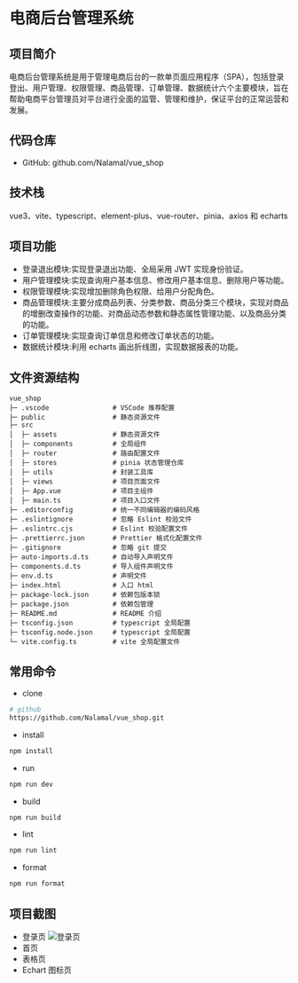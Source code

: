 # 电商后台管理系统

## 项目简介

电商后台管理系统是用于管理电商后台的一款单页面应用程序（SPA），包括登录登出、用户管理、权限管理、商品管理、订单管理、数据统计六个主要模块，旨在帮助电商平台管理员对平台进行全面的监管、管理和维护，保证平台的正常运营和发展。

## 代码仓库

- GitHub: github.com/Nalamal/vue_shop

## 技术栈

vue3、vite、typescript、element-plus、vue-router、pinia、axios 和 echarts

## 项目功能

- 登录退出模块:实现登录退出功能、全局采用 JWT 实现身份验证。
- 用户管理模块:实现查询用户基本信息、修改用户基本信息、删除用户等功能。
- 权限管理模块:实现增加删除角色权限、给用户分配角色。
- 商品管理模块:主要分成商品列表、分类参数、商品分类三个模块，实现对商品的增删改查操作的功能、对商品动态参数和静态属性管理功能、以及商品分类的功能。
- 订单管理模块:实现查询订单信息和修改订单状态的功能。
- 数据统计模块:利用 echarts 画出折线图，实现数据报表的功能。

## 文件资源结构

```text
vue_shop
├─ .vscode                # VSCode 推荐配置
├─ public                 # 静态资源文件
├─ src
│  ├─ assets              # 静态资源文件
│  ├─ components          # 全局组件
│  ├─ router              # 路由配置文件
│  ├─ stores              # pinia 状态管理仓库
│  ├─ utils               # 封装工具库
│  ├─ views               # 项目页面文件
│  ├─ App.vue             # 项目主组件
│  ├─ main.ts             # 项目入口文件
├─ .editorconfig          # 统一不同编辑器的编码风格
├─ .eslintignore          # 忽略 Eslint 校验文件
├─ .eslintrc.cjs          # Eslint 校验配置文件
├─ .prettierrc.json       # Prettier 格式化配置文件
├─ .gitignore             # 忽略 git 提交
├─ auto-imports.d.ts      # 自动导入声明文件
├─ components.d.ts        # 导入组件声明文件
├─ env.d.ts               # 声明文件
├─ index.html             # 入口 html
├─ package-lock.json      # 依赖包版本锁
├─ package.json           # 依赖包管理
├─ README.md              # README 介绍
├─ tsconfig.json          # typescript 全局配置
├─ tsconfig.node.json     # typescript 全局配置
└─ vite.config.ts         # vite 全局配置文件
```

## 常用命令

- clone

```sh
# github
https://github.com/Nalamal/vue_shop.git
```

- install

```sh
npm install
```

- run

```sh
npm run dev
```

- build

```sh
npm run build
```

- lint

```sh
npm run lint
```

- format

```sh
npm run format
```

## 项目截图

- 登录页
  ![登录页](https://img1.imgtp.com/2023/07/10/hggpozfi.jpg)
- 首页
- 表格页
- Echart 图标页
